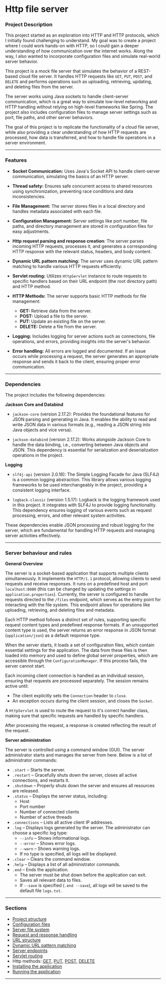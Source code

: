 # Http file server

### Project Description

This project started as an exploration into HTTP and HTTP protocols, which I initially found challenging
to understand. My goal was to create a project where I could work hands-on with HTTP, so I could gain a
deeper understanding of how communication over the internet works. Along the way, I also wanted to
incorporate configuration files and simulate real-world server behavior.

This project is a mock file server that simulates the behavior of a REST-based cloud file server. It
handles HTTP requests like `GET`, `PUT`, `POST`, and `DELETE` and performs operations such as uploading, retrieving,
updating, and deleting files from the server.

The server works using Java sockets to handle client-server communication, which is a great way to simulate
low-level networking and HTTP handling without relying on high-level frameworks like Spring. The project also
includes configuration files to manage server settings such as port, file paths, and other server behaviors.

The goal of this project is to replicate the functionality of a cloud file server, while also providing a
clear understanding of how HTTP requests are processed, how data is transferred, and how to handle file
operations in a server environment.

---

### Features

- **Socket Communication:** Uses Java's Socket API to handle client-server communication, simulating the basics of an HTTP server.

- **Thread safety:** Ensures safe concurrent access to shared resources using synchronization, preventing race conditions and data inconsistencies.

- **File Management:** The server stores files in a local directory and handles metadata associated with each file.

- **Configuration Management:** Server settings like port number, file paths, and directory management are stored in 
configuration files for easy adjustments.

- **Http request parsing and response creation**: The server parses incoming HTTP requests, processes it, and generates 
a corresponding HTTP response with the relevant status, headers, and body content.

- **Dynamic URL pattern matching:** The server uses dynamic URL pattern matching to handle various HTTP requests efficiently.

- **Servlet routing:** Utilizes `HttpServlet` instance to route requests to specific handlers based on their URL endpoint 
(the root directory path) and HTTP method.

- **HTTP Methods:** The server supports basic HTTP methods for file management:
    - **GET:** Retrieve data from the server.
    - **POST:** Upload a file to the server.
    - **PUT:** Update an existing file on the server.
    - **DELETE:** Delete a file from the server.

- **Logging:** Includes logging for server actions such as connections, file operations, and errors, providing insights 
into the server's behavior.

- **Error handling:** All errors are logged and documented. If an issue occurs while processing a request, the server 
generates an appropriate response and sends it back to the client, ensuring proper error communication.

---

### Dependencies

The project includes the following dependencies:

**Jackson Core and Databind**

- `jackson-core` (version 2.17.2): Provides the foundational features for JSON parsing and generating in Java. It enables 
the ability to read and write JSON data in various formats (e.g., reading a JSON string into Java objects and vice versa).

- `jackson-databind` (version 2.17.2): Works alongside Jackson Core to handle the data binding, i.e., converting between 
Java objects and JSON. This dependency is essential for serialization and deserialization operations in the project.

**Logging**

- `slf4j-api` (version 2.0.16): The Simple Logging Facade for Java (SLF4J) is a common logging abstraction. This library 
allows various logging frameworks to be used interchangeably in the project, providing a consistent logging interface.

- `logback-classic` (version 1.5.17): Logback is the logging framework used in this project. It integrates with SLF4J to 
provide logging functionality. This dependency ensures logging of various events such as request processing, errors, and 
other relevant system activities.

These dependencies enable JSON processing and robust logging for the server, which are fundamental for handling HTTP 
requests and managing server activities effectively.

---

### Server behaviour and rules

**General Overview**

The server is a socket-based application that supports multiple clients simultaneously. It implements the `HTTP/1.1` protocol, 
allowing clients to send requests and receive responses. It runs on a predefined host and port `localhost:8080` (this can
be changed by updating the settings in `application.properties`).
Currently, the server is configured to handle requests directed to the `/files` endpoint, which serves as the entry point 
for interacting with the file system. This endpoint allows for operations like uploading, retrieving, and deleting files and metadata.

Each HTTP method follows a distinct set of rules, supporting specific request content types and predefined response formats. 
If an unsupported content type is used, the server returns an error response in JSON format (`application/json`) as a default response type.

When the server starts, it loads a set of configuration files, which contain essential settings for the application. The 
data from these files is then loaded into memory and used to define global server properties, which are accessible through 
the `ConfigurationManager`. If this process fails, the server cannot start.

Each incoming client connection is handled as an individual session, ensuring that requests are processed separately. The 
session remains active until:

- The client explicitly sets the `Connection` header to `close`.
- An exception occurs during the client session, and closes the `Socket`.

A `HttpServlet` is used to route the request to it's correct handler class, making sure that specific requests are handled 
by specific handlers.

After processing the request, a response is created reflecting the result of the request.

**Server administration**

The server is controlled using a command window (GUI). The server administrator starts and manages the server from here. 
Below is a list of administrator commands:
- `.start` – Starts the server.
- `.restart` – Gracefully shuts down the server, closes all active connections, and restarts it.
- `.shutdown` – Properly shuts down the server and ensures all resources are released.
- `.status` – Displays the server status, including:
  - Host
  - Port number
  - Number of connected clients
  - Number of active threads
- `.connections` – Lists all active client IP addresses.
- `.log` – Displays logs generated by the server. The administrator can choose a specific log type:
  - `--info` – Shows informational logs.
  - `--error` – Shows error logs.
  - `--warn` – Shows warning logs.
  - If no type is specified, all logs will be displayed.
- `.clear` – Clears the command window.
- `.help` – Displays a list of all administrator commands.
- `.end` – Ends the application.
  - The server must be shut down before the application can exit.
  - Saves all relevant data to files.
  - If `--save` is specified (`.end --save`), all logs will be saved to the default file `logs.txt`.

--- 

### Sections

- [Project structure](https://github.com/surfaceUsed/http-file-server/blob/main/Documents/Project-structure.md)
- [Configuration files](https://github.com/surfaceUsed/http-file-server/blob/main/Documents/Config-files.MD)
- [Server file system](https://github.com/surfaceUsed/http-file-server/blob/main/Documents/File-system.md)
- [Request and response handling](https://github.com/surfaceUsed/http-file-server/blob/main/Documents/Request-and-responses.md)
- [URL structure](https://github.com/surfaceUsed/http-file-server/blob/main/Documents/Urls-explained.md)
- [Dynamic URL pattern matching](https://github.com/surfaceUsed/http-file-server/blob/main/Documents/Dynamic-url-pattern-matching.md)
- [Server endpoints](https://github.com/surfaceUsed/http-file-server/blob/main/Documents/Server-endpoints.md)
- [Servlet routing](https://github.com/surfaceUsed/http-file-server/blob/main/Documents/Servlet-routing.md)
- Http methods: [GET](https://github.com/surfaceUsed/http-file-server/blob/main/Documents/Get.md), [PUT](https://github.com/surfaceUsed/http-file-server/blob/main/Documents/Put.md), [POST](https://github.com/surfaceUsed/http-file-server/blob/main/Documents/Post.md), [DELETE](https://github.com/surfaceUsed/http-file-server/blob/main/Documents/Delete.md)
- [Installing the application]()
- [Running the application]()

---